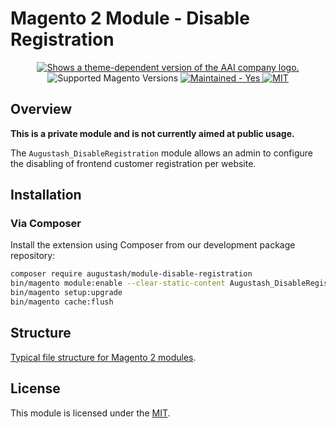 # Magento 2 Module - Disable Registration

<!-- markdownlint-disable MD033 -->
<div align="center">
    <a href="https://augustash.com" target="_blank">
        <picture>
            <source media="(prefers-color-scheme: dark)" srcset="https://augustash.s3.amazonaws.com/logos/ash-inline-invert-500.png">
            <source media="(prefers-color-scheme: light)" srcset="https://augustash.s3.amazonaws.com/logos/ash-inline-color-500.png">
            <img alt="Shows a theme-dependent version of the AAI company logo." src="https://augustash.s3.amazonaws.com/logos/ash-inline-color-500.png">
        </picture>
    </a>
</div>

<div align="center">
    <img src="https://img.shields.io/badge/magento-2.4-brightgreen.svg?logo=magento&longCache=true&style=flat-square" alt="Supported Magento Versions" />
    <a href="https://github.com/augustash/magento2-module-disable-registration/graphs/commit-activity" target="_blank">
        <img src="https://img.shields.io/badge/maintained%3F-yes-brightgreen.svg?style=flat-square" alt="Maintained - Yes" />
    </a>
    <a href="https://opensource.org/licenses/MIT" target="_blank"><img alt="MIT" src="https://img.shields.io/badge/license-MIT-blue.svg" /></a>
</div>

## Overview

**This is a private module and is not currently aimed at public usage.**

The `Augustash_DisableRegistration` module allows an admin to configure the disabling of frontend customer registration per website.

## Installation

### Via Composer

Install the extension using Composer from our development package repository:

```bash
composer require augustash/module-disable-registration
bin/magento module:enable --clear-static-content Augustash_DisableRegistration
bin/magento setup:upgrade
bin/magento cache:flush
```

## Structure

[Typical file structure for Magento 2 modules](https://developer.adobe.com/commerce/php/development/build/component-file-structure/).

## License

This module is licensed under the [MIT](LICENSE.md).
